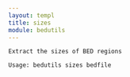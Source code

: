 ```yaml
---
layout: templ
title: sizes
module: bedutils
---
```

    
    Extract the sizes of BED regions
    
    Usage: bedutils sizes bedfile
    
    
    
